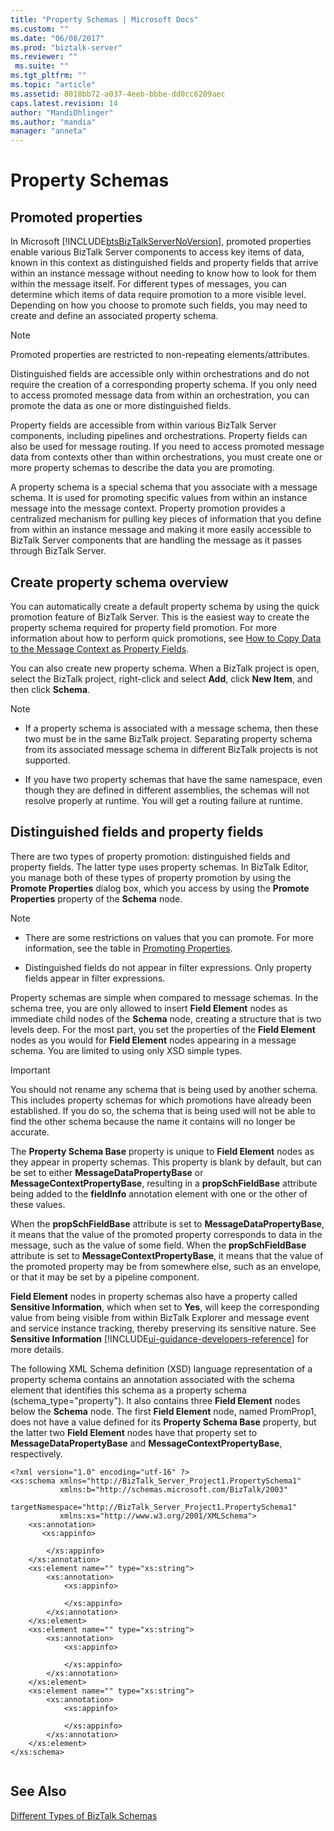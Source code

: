 ```yaml
---
title: "Property Schemas | Microsoft Docs"
ms.custom: ""
ms.date: "06/08/2017"
ms.prod: "biztalk-server"
ms.reviewer: ""
 ms.suite: ""
ms.tgt_pltfrm: ""
ms.topic: "article"
ms.assetid: 8018bb72-a037-4eeb-bbbe-dd0cc6209aec
caps.latest.revision: 14
author: "MandiOhlinger"
ms.author: "mandia"
manager: "anneta"
---
```

# Property Schemas

## Promoted properties
In Microsoft [!INCLUDE[btsBizTalkServerNoVersion](../includes/btsbiztalkservernoversion-md.md)], promoted properties enable various BizTalk Server components to access key items of data, known in this context as distinguished fields and property fields that arrive within an instance message without needing to know how to look for them within the message itself. For different types of messages, you can determine which items of data require promotion to a more visible level. Depending on how you choose to promote such fields, you may need to create and define an associated property schema.  
  
> [!NOTE]
>  Promoted properties are restricted to non-repeating elements/attributes.  
  
 Distinguished fields are accessible only within orchestrations and do not require the creation of a corresponding property schema. If you only need to access promoted message data from within an orchestration, you can promote the data as one or more distinguished fields.  
  
 Property fields are accessible from within various BizTalk Server components, including pipelines and orchestrations. Property fields can also be used for message routing. If you need to access promoted message data from contexts other than within orchestrations, you must create one or more property schemas to describe the data you are promoting.  
  
 A property schema is a special schema that you associate with a message schema. It is used for promoting specific values from within an instance message into the message context. Property promotion provides a centralized mechanism for pulling key pieces of information that you define from within an instance message and making it more easily accessible to BizTalk Server components that are handling the message as it passes through BizTalk Server.  
  
## Create property schema overview
 You can automatically create a default property schema by using the quick promotion feature of BizTalk Server. This is the easiest way to create the property schema required for property field promotion. For more information about how to perform quick promotions, see [How to Copy Data to the Message Context as Property Fields](../core/how-to-copy-data-to-the-message-context-as-property-fields.md).  
  
 You can also create new property schema. When a BizTalk project is open, select the BizTalk project, right-click and select **Add**, click **New Item**, and then click **Schema**.  
  
> [!NOTE]
>  - If a property schema is associated with a message schema, then these two must be in the same BizTalk project. Separating property schema from its associated message schema in different BizTalk projects is not supported.  
>
>  - If you have two property schemas that have the same namespace, even though they are defined in different assemblies, the schemas will not resolve properly at runtime. You will get a routing failure at runtime.  

## Distinguished fields and property fields 
 There are two types of property promotion: distinguished fields and property fields. The latter type uses property schemas. In BizTalk Editor, you manage both of these types of property promotion by using the **Promote Properties** dialog box, which you access by using the **Promote Properties** property of the **Schema** node.  
  
> [!NOTE]
>  - There are some restrictions on values that you can promote. For more information, see the table in [Promoting Properties](../core/promoting-properties.md).  
>
>  - Distinguished fields do not appear in filter expressions. Only property fields appear in filter expressions.  
  
 Property schemas are simple when compared to message schemas. In the schema tree, you are only allowed to insert **Field Element** nodes as immediate child nodes of the **Schema** node, creating a structure that is two levels deep. For the most part, you set the properties of the **Field Element** nodes as you would for **Field Element** nodes appearing in a message schema. You are limited to using only XSD simple types.  
  
> [!IMPORTANT]
>  You should not rename any schema that is being used by another schema. This includes property schemas for which promotions have already been established. If you do so, the schema that is being used will not be able to find the other schema because the name it contains will no longer be accurate.  
  
 The **Property Schema Base** property is unique to **Field Element** nodes as they appear in property schemas. This property is blank by default, but can be set to either **MessageDataPropertyBase** or **MessageContextPropertyBase**, resulting in a **propSchFieldBase** attribute being added to the **fieldInfo** annotation element with one or the other of these values.  
  
 When the **propSchFieldBase** attribute is set to **MessageDataPropertyBase**, it means that the value of the promoted property corresponds to data in the message, such as the value of some field. When the **propSchFieldBase** attribute is set to **MessageContextPropertyBase**, it means that the value of the promoted property may be from somewhere else, such as an envelope, or that it may be set by a pipeline component.  
  
 **Field Element** nodes in property schemas also have a property called **Sensitive Information**, which when set to **Yes**, will keep the corresponding value from being visible from within BizTalk Explorer and message event and service instance tracking, thereby preserving its sensitive nature.  See **Sensitive Information** [!INCLUDE[ui-guidance-developers-reference](../includes/ui-guidance-developers-reference.md)] for more details.
  
 The following XML Schema definition (XSD) language representation of a property schema contains an annotation associated with the schema element that identifies this schema as a property schema (schema_type="property"). It also contains three **Field Element** nodes below the **Schema** node. The first **Field Element** node, named PromProp1, does not have a value defined for its **Property Schema Base** property, but the latter two **Field Element** nodes have that property set to **MessageDataPropertyBase** and **MessageContextPropertyBase**, respectively.  
  
```  
<?xml version="1.0" encoding="utf-16" ?>   
<xs:schema xmlns="http://BizTalk_Server_Project1.PropertySchema1"  
           xmlns:b="http://schemas.microsoft.com/BizTalk/2003"  
           targetNamespace="http://BizTalk_Server_Project1.PropertySchema1"  
           xmlns:xs="http://www.w3.org/2001/XMLSchema">  
    <xs:annotation>  
       <xs:appinfo>  
  
        </xs:appinfo>  
    </xs:annotation>  
    <xs:element name="" type="xs:string">  
        <xs:annotation>  
            <xs:appinfo>  
  
            </xs:appinfo>  
        </xs:annotation>  
    </xs:element>  
    <xs:element name="" type="xs:string">  
        <xs:annotation>  
            <xs:appinfo>  
  
            </xs:appinfo>  
        </xs:annotation>  
    </xs:element>  
    <xs:element name="" type="xs:string">  
        <xs:annotation>  
            <xs:appinfo>  
  
            </xs:appinfo>  
        </xs:annotation>  
    </xs:element>  
</xs:schema>  
  
```  
  
## See Also  
 [Different Types of BizTalk Schemas](../core/different-types-of-biztalk-schemas.md)